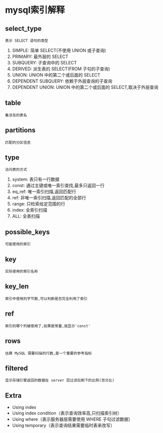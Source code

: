 # mysql索引解释
## select_type
    表示 SELECT 语句的类型
1. SIMPLE: 简单 SELECT(不使用 UNION 或子查询)
2. PRIMARY: 最外层的 SELECT
3. SUBQUERY: 子查询中的 SELECT
4. DERIVED: 派生表的 SELECT(FROM 子句的子查询)
5. UNION: UNION 中的第二个或后面的 SELECT
6. DEPENDENT SUBQUERY: 依赖于外层查询的子查询
7. DEPENDENT UNION: UNION 中的第二个或后面的 SELECT,取决于外层查询

## table
    集涉及的表名
## partitions
    匹配的分区信息
## type
    访问表的方式
1. system: 表只有一行数据
2. const: 通过主键或唯一索引查找,最多只返回一行
3. eq_ref: 唯一索引扫描,返回匹配行
4. ref: 非唯一索引扫描,返回匹配的全部行
5. range: 只检索给定范围的行
6. index: 全索引扫描
7. ALL: 全表扫描
## possible_keys
    可能使用的索引
## key
    实际使用的索引名称
## key_len
    索引中使用的字节数,可以判断是否完全利用了索引
## ref
    索引的哪个列被使用了,如果是常量,就显示'const'
## rows
    估算 MySQL 需要扫描的行数,是一个重要的参考指标
## filtered
    显示存储引擎返回的数据在 server 层过滤后剩下的比例(百分比)
## Extra
- Using index
- Using index condition（表示查询效率高,只扫描索引树）
- Using where（表示服务器层需要使用 WHERE 子句过滤数据）
- Using temporary（表示查询结果需要临时表来改写）